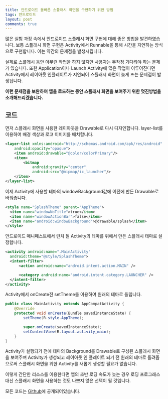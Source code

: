 ```yaml
---
title: 안드로이드 올바른 스플래시 화면을 구현하기 위한 방법
tags: 안드로이드
layout: post
comments: true
---
```


많은 실험 과정 속에서 안드로이드 스플래시 화면 구현에 대해 좋은 방법을 발견하였습니다. 보통 스플래시 화면 구현은 Activity에서 Runnable을 통해 시간을 지연하는 방식으로 구현합니다. 이는 약간의 문제점을 발생시킵니다.  

실제로 스플래시 동안 아무런 작업을 하지 않지만 사용자는 무작정 기다려야 하는 문제가 있습니다. 또한 Application이나 Launch Activity에 많은 작업이 이루어진다면 Activity에서 레이아웃 인플레이트가 지연되어 스플래시 화면이 늦게 뜨는 문제점이 발생됩니다.  


**이런 문제점을 보완하여 앱을 로드하는 동안 스플래시 화면을 보여주기 위한 멋진방법을 소개해드리겠습니다.**

  
## 코드

먼저 스플래시 화면을 사용한 레이아웃을 Drawable로 다시 디자인합니다. layer-list를 이용하여 배경 색상과 로고 이미지를 배치합니다.

```xml
<layer-list xmlns:android="http://schemas.android.com/apk/res/android"
    android:opacity="opaque">
    <item android:drawable="@color/colorPrimary"/>
    <item>
        <bitmap
            android:gravity="center"
            android:src="@mipmap/ic_launcher"/>
    </item>
</layer-list>
```

이제 Activity에 사용할 테마의 windowBackground값에 이전에 만든 Drawable로 바꿔줍니다.

```xml
<style name="SplashTheme" parent="AppTheme">
  <item name="windowNoTitle">true</item>
  <item name="windowActionBar">false</item>
  <item name="android:windowBackground">@drawable/splash</item>
</style>
```

안드로이드 매니페스트에서 런치 될 Activity의 테마를 위에서 만든 스플래시 테마로 설정합니다.

```xml
<activity android:name=".MainActivity"
  android:theme="@style/SplashTheme">
  <intent-filter>
      <action android:name="android.intent.action.MAIN" />

      <category android:name="android.intent.category.LAUNCHER" />
  </intent-filter>
</activity>
```

Activity에서 onCreate전 setTheme를 이용하여 원래의 테마로 돌립니다.

```java
public class MainActivity extends AppCompatActivity {
    @Override
    protected void onCreate(Bundle savedInstanceState) {
        setTheme(R.style.AppTheme);

        super.onCreate(savedInstanceState);
        setContentView(R.layout.activity_main);
    }
}
```

Activity가 실행되기 전에 테마의 Background를 Drawable로 구성된 스플래시 화면을 보여주며 Activity가 생성되고 레이아웃 인 플레이트 되기 전 원래의 테마로 돌려줌으로써 스플래시 화면을 위한 Activity를 새롭게 생성할 필요가 없습니다.  

이렇게 간단한 리소스를 이용한다면 앱의 초반 로딩 속도가 늦는 경우 로딩 프로그래스 대신 스플래시 화면을 사용하는 것도 나쁘지 않은 선택이 될 것입니다.  


모든 코드는 [Github](https://github.com/kmshack/Android-Perfect-Splash-Example)에 공개되어있습니다.